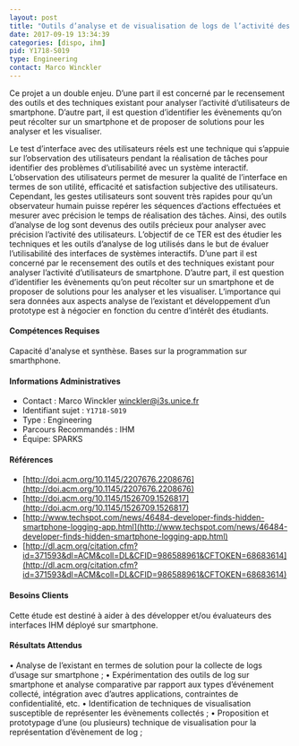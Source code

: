 ```yaml
---
layout: post
title: "Outils d’analyse et de visualisation de logs de l’activité des utilisateurs sur smartphone"
date: 2017-09-19 13:34:39
categories: [dispo, ihm]
pid: Y1718-S019
type: Engineering
contact: Marco Winckler
---
```

       
Ce projet a un double enjeu. D’une part il est concerné par le recensement des outils et des techniques existant pour analyser l’activité d’utilisateurs de smartphone. D’autre part, il est question d’identifier les évènements qu’on peut récolter sur un smartphone et de proposer de solutions pour les analyser et les visualiser. 

Le test d’interface avec des utilisateurs réels est une technique qui s’appuie sur l’observation des utilisateurs pendant la réalisation de tâches pour identifier des problèmes d’utilisabilité avec un système interactif. L’observation des utilisateurs permet de mesurer la qualité de l’interface en termes de son utilité, efficacité et satisfaction subjective des utilisateurs. Cependant, les gestes utilisateurs sont souvent très rapides pour qu’un observateur humain puisse repérer les séquences d’actions effectuées et mesurer avec précision le temps de réalisation des tâches. Ainsi, des outils d’analyse de log sont devenus des outils précieux pour analyser avec précision l’activité des utilisateurs. L’objectif de ce TER est des étudier les techniques et les outils d’analyse de log utilisés dans le but de évaluer l’utilisabilité des interfaces de systèmes interactifs. 
D’une part il est concerné par le recensement des outils et des techniques existant pour analyser l’activité d’utilisateurs de smartphone. D’autre part, il est question d’identifier les évènements qu’on peut récolter sur un smartphone et de proposer de solutions pour les analyser et les visualiser. L’importance qui sera données aux aspects analyse de l’existant et développement d’un prototype est à négocier en fonction du centre d’intérêt des étudiants. 


#### Compétences Requises
Capacité d'analyse et synthèse. Bases sur la programmation sur smarthphone.



     

#### Informations Administratives
  * Contact : Marco Winckler <winckler@i3s.unice.fr>
  * Identifiant sujet : `Y1718-S019`
  * Type : Engineering
  * Parcours Recommandés : IHM
  * Équipe: SPARKS

#### Références

  * [http://doi.acm.org/10.1145/2207676.2208676](http://doi.acm.org/10.1145/2207676.2208676)
  * [http://doi.acm.org/10.1145/1526709.1526817](http://doi.acm.org/10.1145/1526709.1526817)
  * [http://www.techspot.com/news/46484-developer-finds-hidden-smartphone-logging-app.html](http://www.techspot.com/news/46484-developer-finds-hidden-smartphone-logging-app.html)
  * [http://dl.acm.org/citation.cfm?id=371593&dl=ACM&coll=DL&CFID=986588961&CFTOKEN=68683614](http://dl.acm.org/citation.cfm?id=371593&dl=ACM&coll=DL&CFID=986588961&CFTOKEN=68683614)

#### Besoins Clients
Cette étude est destiné à aider à des développer et/ou évaluateurs des interfaces IHM déployé sur smartphone.  

#### Résultats Attendus
•	Analyse de l’existant en termes de solution pour la collecte de logs d’usage sur smartphone ;
•	Expérimentation des outils de log sur smartphone et analyse comparative par rapport aux types d’événement collecté, intégration avec d’autres applications, contraintes de confidentialité, etc.
•	Identification de techniques de visualisation susceptible de représenter les évènements collectés ; 
•	Proposition et prototypage d’une (ou plusieurs) technique de visualisation pour la représentation d’évènement de log ; 
     